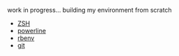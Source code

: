 work in progress... building my environment from scratch

- [ZSH](http://zsh.sourceforge.net/)
- [powerline](https://github.com/powerline/powerline)
- [rbenv](https://github.com/sstephenson/rbenv)
- [git](http://git-scm.com/)
